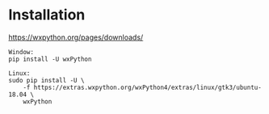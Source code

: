 # Installation

https://wxpython.org/pages/downloads/


```
Window:
pip install -U wxPython

Linux:
sudo pip install -U \
    -f https://extras.wxpython.org/wxPython4/extras/linux/gtk3/ubuntu-18.04 \
    wxPython

```

